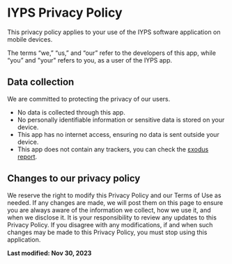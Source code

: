 # IYPS Privacy Policy

This privacy policy applies to your use of the IYPS software application on mobile devices.

The terms “we,” “us,” and “our” refer to the developers of this app, while “you” and "your" refers to you, as a user of the IYPS app.



## Data collection
We are committed to protecting the privacy of our users.
- No data is collected through this app.
- No personally identifiable information or sensitive data is stored on your device.
- This app has no internet access, ensuring no data is sent outside your device.
- This app does not contain any trackers, you can check the [εxodus report](https://reports.exodus-privacy.eu.org/en/reports/com.iyps/latest/).



## Changes to our privacy policy
We reserve the right to modify this Privacy Policy and our Terms of Use as needed. If any changes are made, we will post them on this page to ensure you are always aware of the information we collect, how we use it, and when we disclose it. It is your responsibility to review any updates to this Privacy Policy. If you disagree with any modifications, if and when such changes may be made to this Privacy Policy, you must stop using this application.


**Last modified: Nov 30, 2023**